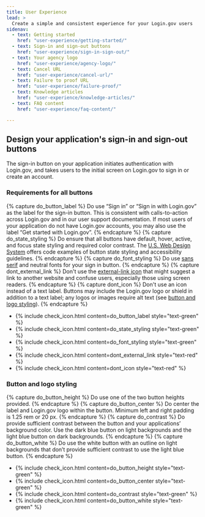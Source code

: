 ```yaml
---
title: User Experience
lead: >
  Create a simple and consistent experience for your Login.gov users
sidenav:
  - text: Getting started
    href: "user-experience/getting-started/"
  - text: Sign-in and sign-out buttons
    href: "user-experience/sign-in-sign-out/"
  - text: Your agency logo
    href: "user-experience/agency-logo/"
  - text: Cancel URL
    href: "user-experience/cancel-url/"
  - text: Failure to proof URL
    href: "user-experience/failure-proof/"
  - text: Knowledge articles
    href: "user-experience/knowledge-articles/"
  - text: FAQ content 
    href: "user-experience/faq-content/"

---
```


## Design your application's sign-in and sign-out buttons

The sign-in button on your application initiates authentication with Login.gov, and takes users to the initial screen on Login.gov to sign in or create an account. 

### Requirements for all buttons

{% capture do_button_label %}
Do use “Sign in” or “Sign in with Login.gov” as the label for the sign-in button. This is consistent with calls-to-action across Login.gov and in our user support documentation. If most users of your application do not have Login.gov accounts, you may also use the label “Get started with Login.gov”.
{% endcapture %}
{% capture do_state_styling %}
Do ensure that all buttons have default, hover, active, and focus state styling and required color contrast. The [U.S. Web Design System](https://designsystem.digital.gov/components/button/) offers code examples of button state styling and accessibility guidelines.
{% endcapture %}
{% capture do_font_styling %}
Do use [sans serif](https://designsystem.digital.gov/utilities/font-size-and-family/) and neutral fonts for your sign in button.
{% endcapture %}
{% capture dont_external_link %}
Don't use the [external-link icon](https://fontawesome.com/icons/external-link?style=solid/) that might suggest a link to another website and confuse users, especially those using screen readers.
{% endcapture %}
{% capture dont_icon %}
Don't use an icon instead of a text label. Buttons may include the Login.gov logo or shield in addition to a text label; any logos or images require alt text (see [button and logo styling]({{site.baseurl}}/user-experience/sign-in-sign-out/#button-and-logo-styling)).
{% endcapture %}

<ul>
  <li class="usa-icon-list__item">
    {% include check_icon.html content=do_button_label style="text-green" %}       
  </li>
  <li class="usa-icon-list__item">
    {% include check_icon.html content=do_state_styling style="text-green" %}
  </li>
  <li class="usa-icon-list__item">
    {% include check_icon.html content=do_font_styling style="text-green" %}
  </li>
  <li class="usa-icon-list__item">
    {% include check_icon.html content=dont_external_link style="text-red" %}
  </li>
   <li class="usa-icon-list__item">
    {% include check_icon.html content=dont_icon style="text-red" %}
  </li>
</ul>


### Button and logo styling
{% capture do_button_height %}
Do use one of the two button heights provided.
{% endcapture %}
{% capture do_button_center %}
Do center the label and Login.gov logo within the button. Minimum left and right padding is 1.25 rem or 20 px.
{% endcapture %}
{% capture do_contrast %}
Do provide sufficient contrast between the button and your applications’ background color. Use the dark blue button on light backgrounds and the light blue button on dark backgrounds.
{% endcapture %}
{% capture do_button_white %}
Do use the white button with an outline on light backgrounds that don’t provide sufficient contrast to use the light blue button.
{% endcapture %}

<ul>
  <li class="usa-icon-list__item">
    {% include check_icon.html content=do_button_height style="text-green" %}       
  </li>
  <li class="usa-icon-list__item">
    {% include check_icon.html content=do_button_center style="text-green" %}
  </li>
  <li class="usa-icon-list__item">
    {% include check_icon.html content=do_contrast style="text-green" %}
  </li>
  <li class="usa-icon-list__item">
    {% include check_icon.html content=do_button_white style="text-green" %}
  </li>
</ul>